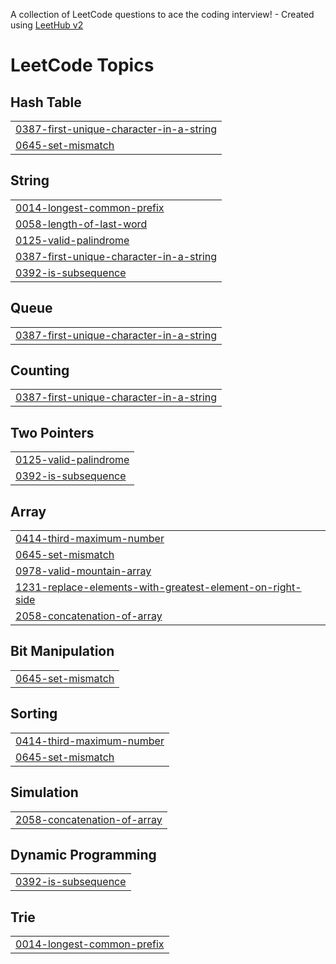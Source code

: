 A collection of LeetCode questions to ace the coding interview! - Created using [LeetHub v2](https://github.com/arunbhardwaj/LeetHub-2.0)
<!---LeetCode Topics Start-->
# LeetCode Topics
## Hash Table
|  |
| ------- |
| [0387-first-unique-character-in-a-string](https://github.com/toufiq-dev/leetcode-practices/tree/master/0387-first-unique-character-in-a-string) |
| [0645-set-mismatch](https://github.com/toufiq-dev/leetcode-practices/tree/master/0645-set-mismatch) |
## String
|  |
| ------- |
| [0014-longest-common-prefix](https://github.com/toufiq-dev/leetcode-practices/tree/master/0014-longest-common-prefix) |
| [0058-length-of-last-word](https://github.com/toufiq-dev/leetcode-practices/tree/master/0058-length-of-last-word) |
| [0125-valid-palindrome](https://github.com/toufiq-dev/leetcode-practices/tree/master/0125-valid-palindrome) |
| [0387-first-unique-character-in-a-string](https://github.com/toufiq-dev/leetcode-practices/tree/master/0387-first-unique-character-in-a-string) |
| [0392-is-subsequence](https://github.com/toufiq-dev/leetcode-practices/tree/master/0392-is-subsequence) |
## Queue
|  |
| ------- |
| [0387-first-unique-character-in-a-string](https://github.com/toufiq-dev/leetcode-practices/tree/master/0387-first-unique-character-in-a-string) |
## Counting
|  |
| ------- |
| [0387-first-unique-character-in-a-string](https://github.com/toufiq-dev/leetcode-practices/tree/master/0387-first-unique-character-in-a-string) |
## Two Pointers
|  |
| ------- |
| [0125-valid-palindrome](https://github.com/toufiq-dev/leetcode-practices/tree/master/0125-valid-palindrome) |
| [0392-is-subsequence](https://github.com/toufiq-dev/leetcode-practices/tree/master/0392-is-subsequence) |
## Array
|  |
| ------- |
| [0414-third-maximum-number](https://github.com/toufiq-dev/leetcode-practices/tree/master/0414-third-maximum-number) |
| [0645-set-mismatch](https://github.com/toufiq-dev/leetcode-practices/tree/master/0645-set-mismatch) |
| [0978-valid-mountain-array](https://github.com/toufiq-dev/leetcode-practices/tree/master/0978-valid-mountain-array) |
| [1231-replace-elements-with-greatest-element-on-right-side](https://github.com/toufiq-dev/leetcode-practices/tree/master/1231-replace-elements-with-greatest-element-on-right-side) |
| [2058-concatenation-of-array](https://github.com/toufiq-dev/leetcode-practices/tree/master/2058-concatenation-of-array) |
## Bit Manipulation
|  |
| ------- |
| [0645-set-mismatch](https://github.com/toufiq-dev/leetcode-practices/tree/master/0645-set-mismatch) |
## Sorting
|  |
| ------- |
| [0414-third-maximum-number](https://github.com/toufiq-dev/leetcode-practices/tree/master/0414-third-maximum-number) |
| [0645-set-mismatch](https://github.com/toufiq-dev/leetcode-practices/tree/master/0645-set-mismatch) |
## Simulation
|  |
| ------- |
| [2058-concatenation-of-array](https://github.com/toufiq-dev/leetcode-practices/tree/master/2058-concatenation-of-array) |
## Dynamic Programming
|  |
| ------- |
| [0392-is-subsequence](https://github.com/toufiq-dev/leetcode-practices/tree/master/0392-is-subsequence) |
## Trie
|  |
| ------- |
| [0014-longest-common-prefix](https://github.com/toufiq-dev/leetcode-practices/tree/master/0014-longest-common-prefix) |
<!---LeetCode Topics End-->